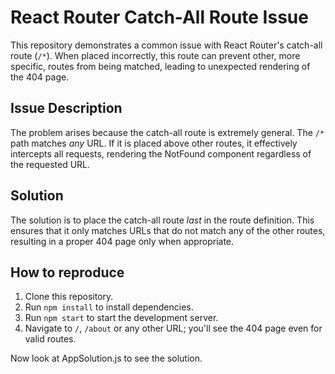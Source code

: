 # React Router Catch-All Route Issue

This repository demonstrates a common issue with React Router's catch-all route (`/*`). When placed incorrectly, this route can prevent other, more specific, routes from being matched, leading to unexpected rendering of the 404 page.

## Issue Description
The problem arises because the catch-all route is extremely general.  The `/*` path matches *any* URL.  If it is placed above other routes, it effectively intercepts all requests, rendering the NotFound component regardless of the requested URL.

## Solution
The solution is to place the catch-all route *last* in the route definition. This ensures that it only matches URLs that do not match any of the other routes, resulting in a proper 404 page only when appropriate.

## How to reproduce
1. Clone this repository.
2. Run `npm install` to install dependencies.
3. Run `npm start` to start the development server.
4. Navigate to `/`, `/about` or any other URL; you'll see the 404 page even for valid routes.

Now look at AppSolution.js to see the solution.